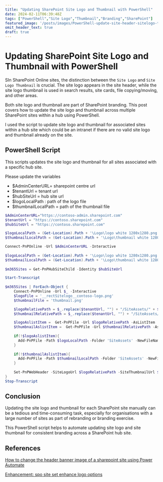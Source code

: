 ```yaml
---
title: "Updating SharePoint Site Logo and Thumbnail with PowerShell"
date: 2024-02-11T06:39:48Z
tags: ["PowerShell","Site Logo","Thumbnail","Branding","SharePoint"]
featured_image: '/posts/images/PowerShell-update-site-header-sitelogo-thumbnail/example.png'
omit_header_text: true
draft: true
---
```


# Updating SharePoint Site Logo and Thumbnail with PowerShell 

SIn SharePoint Online sites, the distinction between the `Site Logo` and `Site Logo Thumbnail` is crucial. The site logo appears in the site header, while the site logo thumbnail is used in search results, site cards, file copying/moving, and other areas.

Both site logo and thumbnail are part of SharePoint branding. This post covers how to update the site logo and thumbnail across multiple SharePoint sites within a hub using PowerShell.

I used the script to update site logo and thumbnail for associated sites within a hub site which could be an intranet if there are no valid site logo and thumbnail already on the site.

## PowerShell Script

This scripts updates the site logo and thumbnail for all sites associated with a specific hub site.

Please update the variables 
 * $AdminCenterURL= sharepoint centre url
 * $tenantUrl = tenant url
 * $hubSiteUrl = hub site url
 * $logoLocalPath : path of the logo file
 * $thumbnailLocalPath = path of the thumbnail file

```PowerShell
$AdminCenterURL="https://contoso-admin.sharepoint.com"
$tenantUrl = "https://contoso.sharepoint.com"
$hubSiteUrl = "https://contoso.sharepoint.com"

$logoLocalPath = (Get-Location).Path + '\Logo\logo white 1280x1280.png'
$thumbnailLocalPath = (Get-Location).Path + '\Logo\thumbnail white 1280x1280.png'

Connect-PnPOnline -Url $AdminCenterURL -Interactive
 
$logoLocalPath = (Get-Location).Path + '\Logo\logo white 1280x1280.png'
$thumbnailLocalPath = (Get-Location).Path + '\Logo\thumbnail white 1280x1280.png'
 
$m365Sites = Get-PnPHubSiteChild -Identity $hubSiteUrl

Start-Transcript
 
$m365Sites | ForEach-Object {
    Connect-PnPOnline -Url $_ -Interactive
    $logoFile = '__rectSitelogo__contoso-logo.png'
    $thumbnailFile = 'thumbnail.png'

    $logoRelativePath = $_.replace($tenantUrl, "") + "/SiteAssets/" + $logoFile
    $thumbnailRelativePath = $_.replace($tenantUrl, "") + "/SiteAssets/" + $logoFile

    $logoAslistItem =  Get-PnPFile -Url $logoRelativePath -AsListItem
    $thumbnailAslistItem =  Get-PnPFile -Url $thumbnailRelativePath -AsListItem
 
    if(!$logoAslistItem){
      Add-PnPFile -Path $logoLocalPath -Folder 'SiteAssets' -NewFileName $logoFile | Out-Null
    }
    
    if(!$thumbnailAslistItem){
      Add-PnPFile -Path $thumbnailLocalPath -Folder 'SiteAssets' -NewFileName $thumbnailFile | Out-Null
    }
 
    Set-PnPWebHeader -SiteLogoUrl $logoRelativePath -SiteThumbnailUrl $thumbnailRelativePath
}
Stop-Transcript
```

## Conclusion

Updating the site logo and thumbnail for each SharePoint site manually can be a tedious and time-consuming task, especially for organisations with a large number of sites as part of rebranding or branding exercise. 

This PowerShell script helps to automate updating site logo and site thumbnail for consistent branding across a SharePoint hub site.

## References

[How to change the header banner image of a sharepoint site using Power Automate](https://powerusers.microsoft.com/t5/General-Power-Automate/How-to-change-the-header-banner-image-of-a-sharepoint-site-using/td-p/1675774)

[Enhancement: spo site set enhance logo options ](https://github.com/pnp/cli-microsoft365/issues/5495)
